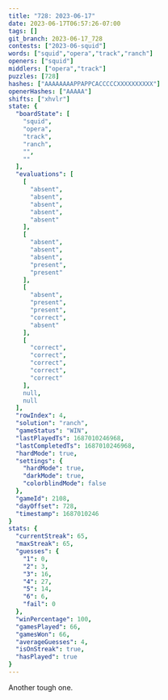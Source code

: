```yaml
---
title: "728: 2023-06-17"
date: 2023-06-17T06:57:26-07:00
tags: []
git_branch: 2023-06-17_728
contests: ["2023-06-squid"]
words: ["squid","opera","track","ranch"]
openers: ["squid"]
middlers: ["opera","track"]
puzzles: [728]
hashes: ["AAAAAAAAPPAPPCACCCCCXXXXXXXXXX"]
openerHashes: ["AAAAA"]
shifts: ["xhvlr"]
state: {
  "boardState": [
    "squid",
    "opera",
    "track",
    "ranch",
    "",
    ""
  ],
  "evaluations": [
    [
      "absent",
      "absent",
      "absent",
      "absent",
      "absent"
    ],
    [
      "absent",
      "absent",
      "absent",
      "present",
      "present"
    ],
    [
      "absent",
      "present",
      "present",
      "correct",
      "absent"
    ],
    [
      "correct",
      "correct",
      "correct",
      "correct",
      "correct"
    ],
    null,
    null
  ],
  "rowIndex": 4,
  "solution": "ranch",
  "gameStatus": "WIN",
  "lastPlayedTs": 1687010246968,
  "lastCompletedTs": 1687010246968,
  "hardMode": true,
  "settings": {
    "hardMode": true,
    "darkMode": true,
    "colorblindMode": false
  },
  "gameId": 2108,
  "dayOffset": 728,
  "timestamp": 1687010246
}
stats: {
  "currentStreak": 65,
  "maxStreak": 65,
  "guesses": {
    "1": 0,
    "2": 3,
    "3": 16,
    "4": 27,
    "5": 14,
    "6": 6,
    "fail": 0
  },
  "winPercentage": 100,
  "gamesPlayed": 66,
  "gamesWon": 66,
  "averageGuesses": 4,
  "isOnStreak": true,
  "hasPlayed": true
}
---
```

<!-- more -->
Another tough one.

